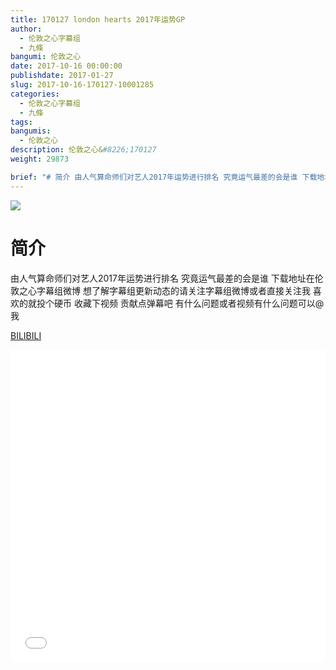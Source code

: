 ```yaml
---
title: 170127 london hearts 2017年运势GP
author: 
  - 伦敦之心字幕组
  - 九條
bangumi: 伦敦之心
date: 2017-10-16 00:00:00
publishdate: 2017-01-27
slug: 2017-10-16-170127-10001285
categories: 
  - 伦敦之心字幕组
  - 九條
tags: 
bangumis: 
  - 伦敦之心
description: 伦敦之心&#8226;170127
weight: 29873

brief: "# 简介 由人气算命师们对艺人2017年运势进行排名 究竟运气最差的会是谁 下载地址在伦敦之心字幕组微博 想了解字幕组更新动态的请关注字幕组微博或者直接关注我 喜欢的就投个硬币 收藏下视频 贡献点弹幕吧 有什么问题或者视频有什么问题可以@我"
---
```


![](https://i.imgur.com/uQeMDph.jpg)

# 简介  
由人气算命师们对艺人2017年运势进行排名 究竟运气最差的会是谁  下载地址在伦敦之心字幕组微博 想了解字幕组更新动态的请关注字幕组微博或者直接关注我 喜欢的就投个硬币 收藏下视频 贡献点弹幕吧
有什么问题或者视频有什么问题可以@我

  [BILIBILI](https://www.bilibili.com/video/av10001285/)


<div class="vcontainer">  <iframe class='video' src="//www.bilibili.com/blackboard/player.html?aid=10001285" width="100%" height="500" frameborder="0" allowfullscreen="allowfullscreen"></iframe></div>
